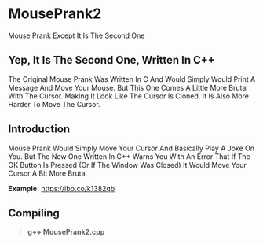 # MousePrank2
Mouse Prank Except It Is The Second One

## Yep, It Is The Second One, Written In C++
The Original Mouse Prank Was Written In C And Would Simply Would Print A Message And Move Your Mouse. But This One Comes A Little More Brutal With The Cursor. Making It Look Like The Cursor Is Cloned. It Is Also More Harder To Move The Cursor.

## Introduction
Mouse Prank Would Simply Move Your Cursor And Basically Play A Joke On You. But The New One Written In C++ Warns You With An Error That If The OK Button Is Pressed (Or If The Window Was Closed) It Would Move Your Cursor A Bit More Brutal

**Example:**
https://ibb.co/k1382qb

## Compiling

> **g++ MousePrank2.cpp**
